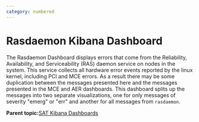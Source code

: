 ```yaml
---
category: numbered
---
```


# Rasdaemon Kibana Dashboard

The Rasdaemon Dashboard displays errors that come from the Reliability, Availability, and Serviceability \(RAS\) daemon service on nodes in the system. This service collects all hardware error events reported by the linux kernel, including PCI and MCE errors. As a result there may be some duplication between the messages presented here and the messages presented in the MCE and AER dashboards. This dashboard splits up the messages into two separate visualizations, one for only messages of severity "emerg" or "err" and another for all messages from `rasdaemon`.

**Parent topic:**[SAT Kibana Dashboards](SAT_Kibana_Dashboards.md)

